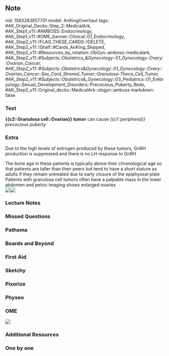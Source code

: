 ## Note
nid: 1583283857701
model: AnKingOverhaul
tags: #AK_Original_Decks::Step_2::MedicalArk, #AK_Step1_v11::#AMBOSS::Endocrinology, #AK_Step1_v11::#OME_banner::Clinical::07_Endocrinology, #AK_Step2_v11::!FLAG_THESE_CARDS::!DELETE, #AK_Step2_v11::!Shelf::#Cards_AnKing_Skipped, #AK_Step2_v11::#Resources_by_rotation::ObGyn::amboss::medicalark, #AK_Step2_v11::#Subjects::Obstetrics_&_Gynecology::01_Gynecology::Ovary::Ovarian_Cancer, #AK_Step2_v11::#Subjects::Obstetrics_&_Gynecology::01_Gynecology::Ovary::Ovarian_Cancer::Sex_Cord_Stromal_Tumor::Granulosa-Theca_Cell_Tumor, #AK_Step2_v11::#Subjects::Obstetrics_&_Gynecology::03_Pediatrics::01_Embryology::Sexual_Development_Disorders::Precocious_Puberty_Redo, #AK_Step2_v11::Original_decks::MedicalArk::obgyn::amboss
markdown: false

### Text
<b>{{c2::Granulosa cell::Ovarian}} tumor</b> can cause
<i>{{c1::peripheral}} precocious puberty</i>

### Extra
Due to the high levels of estrogen produced by these tumors, GnRH
production is suppressed and there is no LH response to GnRH
<div>
  The bone age in these patients is typically above their
  chronological age so that patients are taller than their peers
  but tend to have a short stature as adults if they remain
  untreated due to early closure of the epiphyseal plate
</div>
<div>
  Patients with granulosa cell tumors often have a palpable mass in
  the lower abdomen and pelvic imaging shows enlarged ovaries
</div>
<div><img src="paste-59107339927553%20(1).jpg"><img src=
"paste-2ac6b95bd8671793cd0e6f0bf1ee96424e20e128.jpg"></div>

### Lecture Notes


### Missed Questions


### Pathoma


### Boards and Beyond


### First Aid


### Sketchy


### Pixorize


### Physeo


### OME
<div class="ome-widget">
  <a href=
  "https://onlinemeded.org/spa/endocrinology?ref=anki"><img src=
  "_OME_AnkiFlashcards_Topic_4.png"></a>
</div>

### Additional Resources


### One by one

